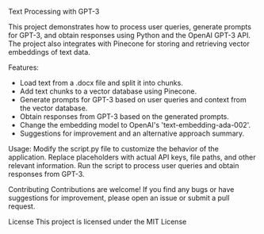 Text Processing with GPT-3

This project demonstrates how to process user queries, generate prompts for GPT-3, and obtain responses using Python and the OpenAI GPT-3 API. The project also integrates with Pinecone for storing and retrieving vector embeddings of text data.

Features:

- Load text from a .docx file and split it into chunks.
- Add text chunks to a vector database using Pinecone.
- Generate prompts for GPT-3 based on user queries and context from the vector database.
- Obtain responses from GPT-3 based on the generated prompts.
- Change the embedding model to OpenAI's 'text-embedding-ada-002'.
- Suggestions for improvement and an alternative approach summary.
  


Usage:
Modify the script.py file to customize the behavior of the application.
Replace placeholders with actual API keys, file paths, and other relevant information.
Run the script to process user queries and obtain responses from GPT-3.

Contributing
Contributions are welcome! If you find any bugs or have suggestions for improvement, please open an issue or submit a pull request.

License
This project is licensed under the MIT License
